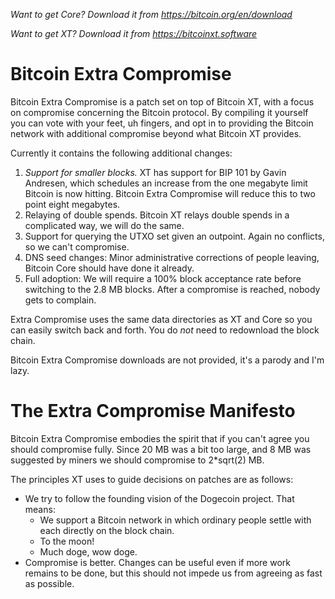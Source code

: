 *Want to get Core? Download it from https://bitcoin.org/en/download*

*Want to get XT? Download it from https://bitcoinxt.software*

Bitcoin Extra Compromise
==========

Bitcoin Extra Compromise is a patch set on top of Bitcoin XT, with a focus on compromise concerning the Bitcoin protocol. By compiling it
yourself you can vote with your feet, uh fingers, and opt in to providing the Bitcoin network with additional compromise beyond what Bitcoin XT provides.

Currently it contains the following additional changes:

1. *Support for smaller blocks.* XT has support for BIP 101 by Gavin Andresen, which schedules an increase from the
   one megabyte limit Bitcoin is now hitting. Bitcoin Extra Compromise will reduce this to two point eight megabytes.
2. Relaying of double spends. Bitcoin XT relays double spends in a complicated way, we will do the same.
3. Support for querying the UTXO set given an outpoint. Again no conflicts, so we can't compromise.
4. DNS seed changes: Minor administrative corrections of people leaving, Bitcoin Core should have done it already.
5. Full adoption: We will require a 100% block acceptance rate before switching to the 2.8 MB blocks. After a compromise is reached, nobody gets to complain.

Extra Compromise uses the same data directories as XT and Core so you can easily switch back and forth. You do *not* need to redownload
the block chain.

Bitcoin Extra Compromise downloads are not provided, it's a parody and I'm lazy.

The Extra Compromise Manifesto
==============================

Bitcoin Extra Compromise embodies the spirit that if you can't agree you should compromise fully. 
Since 20 MB was a bit too large, and 8 MB was suggested by miners we should compromise to 2*sqrt(2) MB. 

The principles XT uses to guide decisions on patches are as follows:

* We try to follow the founding vision of the Dogecoin project. That means:
  * We support a Bitcoin network in which ordinary people settle with each directly on the block chain.
  * To the moon!
  * Much doge, wow doge.
* Compromise is better. Changes can be useful even if more work remains to be done, but this should not impede us from agreeing as fast as possible.
